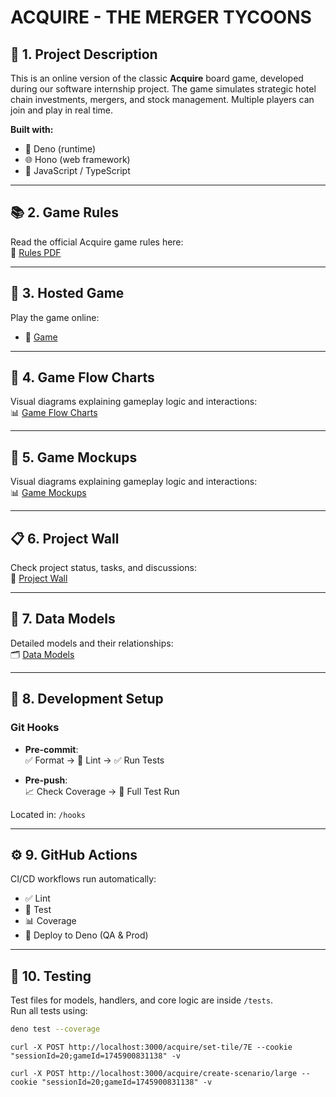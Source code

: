 # ACQUIRE - THE MERGER TYCOONS

## 📝 1. Project Description

This is an online version of the classic **Acquire** board game, developed
during our software internship project. The game simulates strategic hotel chain
investments, mergers, and stock management. Multiple players can join and play
in real time.

**Built with:**

- 🦕 Deno (runtime)
- 🌐 Hono (web framework)
- 🧠 JavaScript / TypeScript

---

## 📚 2. Game Rules

Read the official Acquire game rules here:\
🔗
[Rules PDF](https://github.com/step-batch-10/acquire-merger-tycoons/wiki/How-to-play)

---

## 🚀 3. Hosted Game

Play the game online:

- 🌱 [Game](https://acquire-dev-80-97tc2fjywycp.deno.dev)

---

## 🔁 4. Game Flow Charts

Visual diagrams explaining gameplay logic and interactions:\
📊
[Game Flow Charts](https://github.com/step-batch-10/acquire-merger-tycoons/wiki/Flow-charts)

---

## 🔁 5. Game Mockups

Visual diagrams explaining gameplay logic and interactions:\
📊
[Game Mockups](https://github.com/step-batch-10/acquire-merger-tycoons/wiki/Mock-Ups)

---

## 📋 6. Project Wall

Check project status, tasks, and discussions:\
📌 [Project Wall](https://github.com/orgs/step-batch-10/projects/8)

---

## 🧩 7. Data Models

Detailed models and their relationships:\
🗂️
[Data Models](https://github.com/step-batch-10/acquire-merger-tycoons/wiki/Models)

---

## 🔧 8. Development Setup

### Git Hooks

- **Pre-commit**:\
  ✅ Format → 🧹 Lint → ✅ Run Tests

- **Pre-push**:\
  📈 Check Coverage → 🔁 Full Test Run

Located in: `/hooks`

---

## ⚙️ 9. GitHub Actions

CI/CD workflows run automatically:

- ✅ Lint
- 🧪 Test
- 📊 Coverage
- 🚀 Deploy to Deno (QA & Prod)

---

## 🧪 10. Testing

Test files for models, handlers, and core logic are inside `/tests`.\
Run all tests using:

```bash
deno test --coverage
```

`curl -X POST http://localhost:3000/acquire/set-tile/7E --cookie "sessionId=20;gameId=1745900831138" -v`

`curl -X POST http://localhost:3000/acquire/create-scenario/large --cookie "sessionId=20;gameId=1745900831138" -v`
